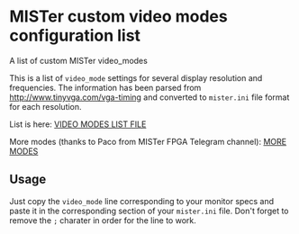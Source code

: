 # MISTer custom video modes configuration list
A list of custom MISTer video_modes 

This is a list of `video_mode` settings for several display resolution and frequencies.
The information has been parsed from http://www.tinyvga.com/vga-timing and
converted to `mister.ini` file format for each resolution.

List is here:
[VIDEO MODES LIST FILE](mister_video_modes.ini)

More modes (thanks to Paco from MISTer FPGA Telegram channel): [MORE MODES](mister_video_modes_retrorgb.ini) 
## Usage
Just copy the `video_mode` line corresponding to your monitor specs and paste it
in the corresponding section of your `mister.ini` file.
Don't forget to remove the `;` charater in order for the line to work.


